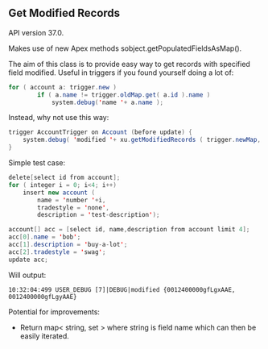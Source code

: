 ## Get Modified Records

API version 37.0.

Makes use of new Apex methods sobject.getPopulatedFieldsAsMap().

The aim of this class is to provide easy way to get records with specified
field modified. Useful in triggers if you found yourself doing a lot of:

```java
for ( account a: trigger.new )
    	if ( a.name != trigger.oldMap.get( a.id ).name )
        	system.debug('name '+ a.name );
```
          
Instead, why not use this way:

```java
trigger AccountTrigger on Account (before update) {
    system.debug( 'modified '+ xu.getModifiedRecords ( trigger.newMap, trigger.oldMap, new set<string> {'Name', 'Description' } ).keySet()  );
}
```

Simple test case:

```java
delete[select id from account];
for ( integer i = 0; i<4; i++)
    insert new account ( 
        name = 'number '+i, 
        tradestyle = 'none', 
        description = 'test-description');

account[] acc = [select id, name,description from account limit 4];
acc[0].name = 'bob';
acc[1].description = 'buy-a-lot';
acc[2].tradestyle = 'swag';
update acc;
```

Will output:

`10:32:04:499 USER_DEBUG [7]|DEBUG|modified {0012400000gfLgxAAE, 0012400000gfLgyAAE}`


Potential for improvements:
* Return map< string, set<id> > where string is field name which can then be easily iterated.
